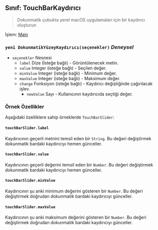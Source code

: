 ## Sınıf: TouchBarKaydırıcı

> Dokunmatik çubukta yerel macOS uygulamaları için bir kaydırıcı oluşturun

İşlem: [Main](../tutorial/application-architecture.md#main-and-renderer-processes)

### `yeni DokunmatikYüzeyKaydırıcı(seçenekler)` *Deneysel*

* `seçenekler` Nesnesi 
  * `label` Dize (İsteğe bağlı) - Görüntülenecek metin.
  * `value` Integer (isteğe bağlı) - Seçilen değer.
  * `minValue` Integer (isteğe bağlı) - Minimum değer.
  * `maxValue` Integer (isteğe bağlı) - Maksimum değer.
  * `change` Fonksiyon (isteğe bağlı) - Kaydırıcı değiştiğinde çağırılacak işlev. 
    * `newValue` Sayı - Kullanıcının kaydırıcıda seçtiği değer.

### Örnek Özellikler

Aşağıdaki özelliklere sahip örneklerde `TouchBarSlider`:

#### `touchBarSlider.label`

Kaydırıcının geçerli metnini temsil eden bir `String`. Bu değeri değiştirmek dokunmatik bardaki kaydırıcıyı hemen günceller.

#### `touchBarSlider.value`

Kaydırıcının geçerli değerini temsil eden bir `Number`. Bu değeri değiştirmek dokunmatik bardaki kaydırıcıyı hemen günceller.

#### `touchBarSlider.minValue`

Kaydırıcının şu anki minimum değerini gösteren bir `Number`. Bu değeri değiştirmek doğrudan dokunmatik bardaki kaydırıcıyı günceller.

#### `touchBarSlider.maxValue`

Kaydırıcının şu anki maksimum değerini gösteren bir `Number`. Bu değeri değiştirmek doğrudan dokunmatik bardaki kaydırıcıyı günceller.